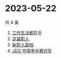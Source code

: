 # 2023-05-22

共 4 条

<!-- BEGIN ZHIHUSEARCH -->
<!-- 最后更新时间 Mon May 22 2023 06:10:15 GMT+0800 (China Standard Time) -->
1. [工作生活都在乎 ](https://www.zhihu.com/search?q=工作生活都在乎%20)
1. [这届职人 ](https://www.zhihu.com/search?q=这届职人%20)
1. [新职人密档](https://www.zhihu.com/search?q=新职人密档)
1. [JDG 夺得季中赛冠军](https://www.zhihu.com/search?q=JDG%20夺得季中赛冠军)
<!-- END ZHIHUSEARCH -->
